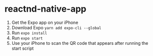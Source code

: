 # reactnd-native-app

1. Get the Expo app on your iPhone
2. Download Expo `yarn add expo-cli --global`
3. Run `expo install`
4. Run `expo start`
5. Use your iPhone to scan the QR code that appears after running the start script
